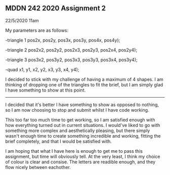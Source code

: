 ## MDDN 242 2020 Assignment 2

22/5/2020 11am

My parameters are as follows:

-triangle 1
pos2x, pos2y, pos3x, pos3y, pos4x, pos4y);


-triangle 2
pos2x2, pos2y2, pos2x3, pos2y3, pos2x4, pos2y4);


 -triangle 3
 pos3x2, pos3y2, pos3x3, pos3y3, pos3x4, pos3y4);
  
  
 -quad
 x1, y1, x2, y2, x3, y3, x4, y4);

I decided to stick with my challenge of having a maximum of 4 shapes. I am thinking of dropping one of the triangles to fit the brief, but I am simply glad I have something to show at this point.


______________________________________________________

I decided that it's better I have something to show as opposed to nothing, so I am now choosing to stop and submit whilst I have code working. 

This too far too much time to get working, so I am satisfied enough with how everything turned out in current situations. I would've liked to go with something more complex and aesthetically pleasing, but there simply wasn't enough time to create something incredible and working, fitting the brief completely, and that I would be satisfied with.

I am hoping that what I have here is enough to get me to pass this assignment, but time will obviously tell. At the very least, I think my choice of colour is clear and consise. The letters are readible enough, and they flow nicely between eachother.